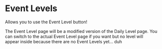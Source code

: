 # Event Levels

Allows you to use the <cp>Event Level</c> button!

The <cp>Event Level</c> page will be a modified version of the <co>Daily Level</c> page.
You can switch to the actual <cp>Event Level</c> page if you want but no level will appear inside because there are no <cp>Event Levels</c> yet... duh